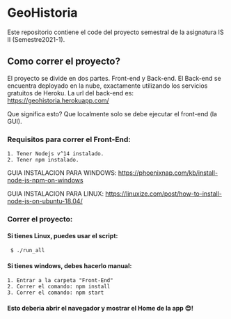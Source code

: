 # GeoHistoria

Este repositorio contiene el code del proyecto semestral de la asignatura IS II (Semestre2021-1).

## Como correr el proyecto?

El proyecto se divide en dos partes. Front-end y Back-end. El Back-end se encuentra deployado en la nube, exactamente utilizando los servicios gratuitos
de Heroku. La url del back-end es: https://geohistoria.herokuapp.com/

Que significa esto? Que localmente solo se debe ejecutar el front-end (la GUI).

### Requisitos para correr el Front-End:
	1. Tener Nodejs v^14 instalado.
	2. Tener npm instalado.
	

GUIA INSTALACION PARA WINDOWS: https://phoenixnap.com/kb/install-node-js-npm-on-windows

GUIA INSTALACION PARA LINUX: https://linuxize.com/post/how-to-install-node-js-on-ubuntu-18.04/

### Correr el proyecto:
#### Si tienes Linux, puedes usar el script:

	 $ ./run_all

#### Si tienes windows, debes hacerlo manual:
	1. Entrar a la carpeta "Front-End"
	2. Correr el comando: npm install
	3. Correr el comando: npm start

#### Esto deberia abrir el navegador y mostrar el Home de la app :blush:!
